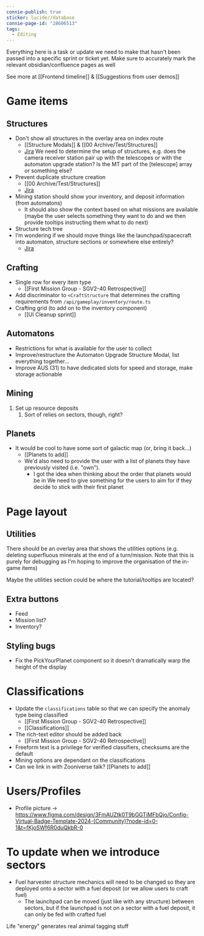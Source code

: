 ```yaml
---
connie-publish: true
sticker: lucide//database
connie-page-id: "28606513"
tags:
  - Editing
---
```


Everything here is a task or update we need to make that hasn't been passed into a specific sprint or ticket yet. Make sure to accurately mark the relevant obsidian/confluence pages as well

See more at [[Frontend timeline]] & [[Suggestions from user demos]] 

# Game items
## Structures
* Don't show all structures in the overlay area on index route
	* [[Structure Modals]] & [[00 Archive/Test/Structures]]
	* [Jira](https://signalk.atlassian.net/jira/software/projects/SGV2/boards/8?selectedIssue=SGV2-86)
		We need to determine the setup of structures, e.g. does the camera receiver station pair up with the telescopes or with the automaton upgrade station? Is the MT part of the [telescope] array or something else?
* Prevent duplicate structure creation
	* [[00 Archive/Test/Structures]]
	* [Jira](https://signalk.atlassian.net/jira/software/projects/SGV2/boards/8?selectedIssue=SGV2-84) 
* Mining station should show your inventory, and deposit information (from automatons)
	* It should also show the context based on what missions are available (maybe the user selects something they want to do and we then provide tooltips instructing them what to do next)
* Structure tech tree
* I’m wondering if we should move things like the launchpad/spacecraft into automaton, structure sections or somewhere else entirely?
	* [Jira](https://signalk.atlassian.net/browse/SGV2-90?focusedCommentId=10487)

## Crafting
* Single row for every item type
	* [[First Mission Group - SGV2-40 Retrospective]]
* Add discriminator to `<CraftStructure` that determines the crafting requirements from `/api/gameplay/inventory/route.ts` 
* Crafting grid (to add on to the inventory component)
	* [[UI Cleanup sprint]]

## Automatons
* Restrictions for what is available for the user to collect
* Improve/restructure the Automaton Upgrade Structure Modal, list everything together...
* Improve AUS (31) to have dedicated slots for speed and storage, make storage actionable

## Mining
1. Set up resource deposits
	1. Sort of relies on sectors, though, right?

## Planets
* It would be cool to have some sort of galactic map (or, bring it back...)
	* [[Planets to add]]
	* We'd also need to provide the user with a list of planets they have previously visited (i.e. "own"). 
		* I got the idea when thinking about the order that planets would be in
We need to give something for the users to aim for if they decide to stick with their first planet

# Page layout
## Utilities
There should be an overlay area that shows the utilities options (e.g. deleting superfluous minerals at the end of a turn/mission. Note that this is purely for debugging as I'm hoping to improve the organisation of the in-game items)

Maybe the utilities section could be where the tutorial/tooltips are located?

## Extra buttons
* Feed
* Mission list?
* Inventory?

## Styling bugs
* Fix the PickYourPlanet component so it doesn't dramatically warp the height of the display

# Classifications
*  Update the `classifications` table so that we can specify the anomaly type being classified
	* [[First Mission Group - SGV2-40 Retrospective]]
	* [[Classifications]]
* The rich-text editor should be added back
	* [[First Mission Group - SGV2-40 Retrospective]]
* Freeform text is a privilege  for verified classifiers, checksums are the default
* Mining options are dependant on the classifications
* Can we link in with Zooniverse talk?
	  [[Planets to add]]

# Users/Profiles
* Profile picture -> https://www.figma.com/design/3FmAUZtk0T9bGGTiMFbQjo/Config-Virtual-Badge-Template-2024-(Community)?node-id=0-1&t=fKjoSWf6R0duQkbR-0

# To update when we introduce sectors
* Fuel harvester structure mechanics will need to be changed so they are deployed onto a sector with a fuel deposit (or we allow users to craft fuel)
	* The launchpad can be moved (just like with any structure) between sectors, but if the launchpad is not on a sector with a fuel deposit, it can only be fed with crafted fuel



Life "energy" generates real animal tagging stuff